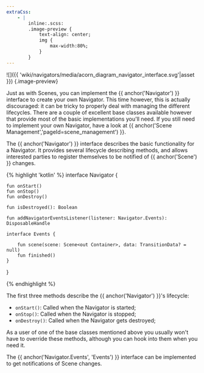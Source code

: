 ```yaml
---
extraCss:
    - |
        inline:.scss:
        .image-preview {
            text-align: center; 
            img {
                max-width:80%;
            }    
        }
---
```


![]({{ 'wiki/navigators/media/acorn_diagram_navigator_interface.svg'|asset }})
{.image-preview}

Just as with Scenes, you can implement the {{ anchor('Navigator') }} interface 
to create your own Navigator.
This time however, this is actually discouraged: it can be tricky to properly
deal with managing the different lifecycles.
There are a couple of excellent base classes available however that provide most
of the basic implementations you'll need.
If you still need to implement your own Navigator, have a look at 
{{ anchor('Scene Management','pageId=scene_management') }}.

The {{ anchor('Navigator') }} interface describes the basic functionality for a 
Navigator.
It provides several lifecycle describing methods, and allows interested parties
to register themselves to be notified of {{ anchor('Scene') }} changes.

{% highlight 'kotlin' %}
interface Navigator {

    fun onStart()
    fun onStop()
    fun onDestroy()
    
    fun isDestroyed(): Boolean
    
    fun addNavigatorEventsListener(listener: Navigator.Events): DisposableHandle

    interface Events {

        fun scene(scene: Scene<out Container>, data: TransitionData? = null)
        fun finished()
    }
}

{% endhighlight %}

The first three methods describe the {{ anchor('Navigator') }}'s lifecycle: 

 - `onStart()`: Called when the Navigator is started;
 - `onStop()`: Called when the Navigator is stopped;
 - `onDestroy()`: Called when the Navigator gets destroyed;

As a user of one of the base classes mentioned above you usually won't have to
override these methods, although you can hook into them when you need it.

The {{ anchor('Navigator.Events', 'Events') }} interface can be implemented to 
get notifications of Scene changes.
